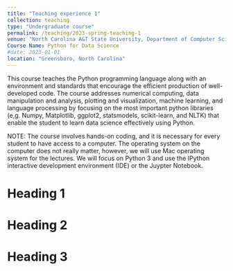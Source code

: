 ```yaml
---
title: "Teaching experience 1"
collection: teaching
type: "Undergraduate course"
permalink: /teaching/2023-spring-teaching-1
venue: "North Carolina A&T State University, Department of Computer Science"
Course Name: Python for Data Science
#date: 2023-01-01
location: "Greensboro, North Carolina"
---
```


This course teaches the Python programming language along with an environment and standards that encourage the efficient production of well-developed code. The course addresses numerical computing, data manipulation and analysis, plotting and visualization, machine learning, and language processing by focusing on the most important python libraries (e,g. Numpy, Matplotlib, ggplot2, statsmodels, scikit-learn, and NLTK) that enable the student to learn data science effectively using Python.

NOTE: The course involves hands-on coding, and it is necessary for every student to have access to a computer. The operating system on the computer does not really matter, however, we will use Mac operating system for the lectures. We will focus on Python 3 and use the IPython interactive development environment (IDE) or the Juypter Notebook. 


Heading 1
======

Heading 2
======

Heading 3
======
